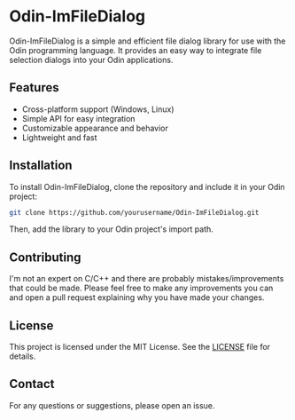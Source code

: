 # Odin-ImFileDialog

Odin-ImFileDialog is a simple and efficient file dialog library for use with the Odin programming language. It provides an easy way to integrate file selection dialogs into your Odin applications.

## Features

- Cross-platform support (Windows, Linux)
- Simple API for easy integration
- Customizable appearance and behavior
- Lightweight and fast

## Installation

To install Odin-ImFileDialog, clone the repository and include it in your Odin project:

```sh
git clone https://github.com/yourusername/Odin-ImFileDialog.git
```

Then, add the library to your Odin project's import path.

## Contributing

I'm not an expert on C/C++ and there are probably mistakes/improvements that could be made. Please feel free to make any improvements you can and open a pull request explaining why you have made your changes.

## License

This project is licensed under the MIT License. See the [LICENSE](LICENSE) file for details.

## Contact

For any questions or suggestions, please open an issue.
